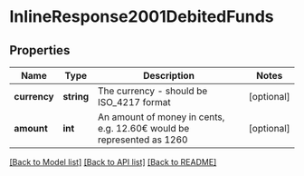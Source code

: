 # InlineResponse2001DebitedFunds

## Properties
Name | Type | Description | Notes
------------ | ------------- | ------------- | -------------
**currency** | **string** | The currency - should be ISO_4217 format | [optional] 
**amount** | **int** | An amount of money in cents, e.g. 12.60€ would be represented as 1260 | [optional] 

[[Back to Model list]](../README.md#documentation-for-models) [[Back to API list]](../README.md#documentation-for-api-endpoints) [[Back to README]](../README.md)



